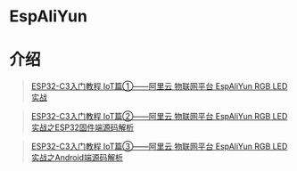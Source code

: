 # EspAliYun

# 介绍
>[ESP32-C3入门教程 IoT篇①——阿里云 物联网平台 EspAliYun RGB LED 实战](https://blog.csdn.net/kangweijian/article/details/124103894)

>[ESP32-C3入门教程 IoT篇②——阿里云 物联网平台 EspAliYun RGB LED 实战之ESP32固件端源码解析](https://blog.csdn.net/kangweijian/article/details/124404845)

>[ESP32-C3入门教程 IoT篇③——阿里云 物联网平台 EspAliYun RGB LED 实战之Android端源码解析](https://blog.csdn.net/kangweijian/article/details/124438226)
